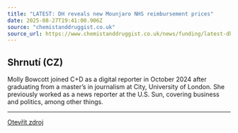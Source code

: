 ```yaml
---
title: "LATEST: DH reveals new Mounjaro NHS reimbursement prices"
date: 2025-08-27T19:41:00.906Z
source: "chemistanddruggist.co.uk"
source_url: https://www.chemistanddruggist.co.uk/news/funding/latest-dh-reveals-new-mounjaro-nhs-reimbursement-prices-F5RGTAUMHNAN5IQVPNPE2SW75Q/
---
```


## Shrnutí (CZ)
Molly Bowcott joined C+D as a digital reporter in October 2024 after graduating from a master’s in journalism at City, University of London. She previously worked as a news reporter at the U.S. Sun, covering business and politics, among other things.

---

[Otevřít zdroj](https://www.chemistanddruggist.co.uk/news/funding/latest-dh-reveals-new-mounjaro-nhs-reimbursement-prices-F5RGTAUMHNAN5IQVPNPE2SW75Q/)

